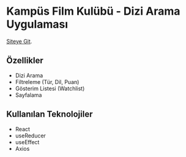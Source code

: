 # Kampüs Film Kulübü - Dizi Arama Uygulaması


[Siteye Git](https://MustafaUgurTuluk.github.io/FilmSite).



## Özellikler
- Dizi Arama
- Filtreleme (Tür, Dil, Puan)
- Gösterim Listesi (Watchlist)
- Sayfalama

## Kullanılan Teknolojiler
- React
- useReducer
- useEffect
- Axios